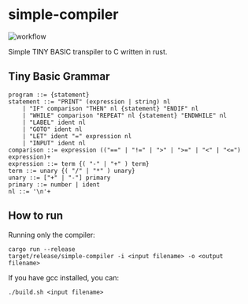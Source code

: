 # simple-compiler

![workflow](https://github.com/LionsWrath/simple-compiler/actions/workflows/rust.yml/badge.svg)

Simple TINY BASIC transpiler to C written in rust.

## Tiny Basic Grammar

```
program ::= {statement}
statement ::= "PRINT" (expression | string) nl
    | "IF" comparison "THEN" nl {statement} "ENDIF" nl
    | "WHILE" comparison "REPEAT" nl {statement} "ENDWHILE" nl
    | "LABEL" ident nl
    | "GOTO" ident nl
    | "LET" ident "=" expression nl
    | "INPUT" ident nl
comparison ::= expression (("==" | "!=" | ">" | ">=" | "<" | "<=") expression)+
expression ::= term {( "-" | "+" ) term}
term ::= unary {( "/" | "*" ) unary}
unary ::= ["+" | "-"] primary
primary ::= number | ident
nl ::= '\n'+
```

## How to run

Running only the compiler:

```
cargo run --release
target/release/simple-compiler -i <input filename> -o <output filename>
```

If you have gcc installed, you can:

```
./build.sh <input filename>
```
